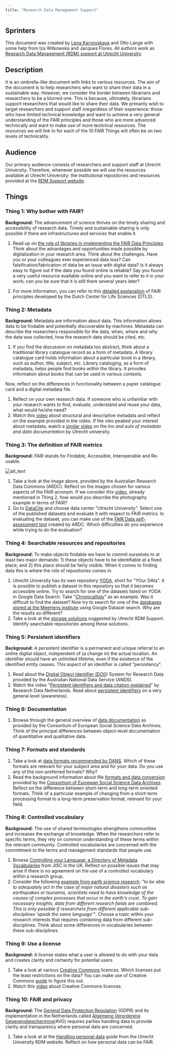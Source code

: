 ```yaml
---
title: "Research Data Management Support"
---
```


## Sprinters
This document was created by [Lena Karvovskaya](https://www.uu.nl/medewerkers/EKarvovskaya) and Otto Lange with some help from Iza Witkowska and Jacques Flores. All authors work as [Research Data Management (RDM) support at Utrecht University](https://www.uu.nl/en/research/research-data-management/contact-us). 

## Description
It is an umbrella-like document with links to various resources. The aim of the document is to help researchers who want to share their data in a sustainable way. However, we consider the border between librarians and researchers to be a blurred one. This is because, ultimately, librarians support researchers that would like to share their data. We primarily wish to target researchers and support staff irregardless of their experience: those who have limited technical knowledge and want to achieve a very general understanding of the FAIR principles and those who are more advanced technically and want to make use of more technical resources. The resources we will link to for each of the 10 FAIR Things will often be on two levels of technicality. 

## Audience
Our primary audience consists of researchers and support staff at Utrecht University. Therefore, whenever possible we will use the resources available at Utrecht University: the institutional repositories and resources provided at the [RDM Support website](https://www.uu.nl/en/research/research-data-management).

## Things
### Thing 1: Why bother with FAIR?

**Background:** The advancement of science thrives on the timely sharing and accessibility of research data.  Timely and sustainable sharing is only possible if there are infrastructures and services that enable it.  

1. Read up on [the role of libraries in implementing the FAIR
Data Principles](https://libereurope.eu/wp-content/uploads/2017/12/LIBER-FAIR-Data.pdf). Think about the advantages and opportunities made possible by digitalization in your research area. Think about the challenges. Have you or your colleagues ever experienced data loss? Can falsification/fabrication of data be an issue with digital data? Is it always easy to figure out if the data you found online is reliable? Say you found a very useful resource available online and you want to refer to it in your work; can you be sure that it is still there several years later?  

2. For more information, you can refer to this [detailed explanation](https://www.go-fair.org/fair-principles/) of FAIR principles developed by the Dutch Center for Life Sciences (DTLS).

### Thing 2: Metadata

**Background:** Metadata are information about data. This information allows data to be findable and potentially discoverable by machines. Metadata can describe the researchers responsible for the data, when, where and why the data was collected, how the research data should be cited, etc.  

1. If you find the discussion on metadata too abstract, think about a traditional library catalogue record as a form of metadata. A library catalogue card holds information about a particular book in a library, such as author, title, subject, etc. Library cataloging, as a form of metadata, helps people find books within the library. It provides information about books that can be used in various contexts.  

Now, reflect on the differences in functionality between a paper catalogue card and a digital metadata file.

1. Reflect on your own research data.  If someone who is unfamiliar with your research wants to find, evaluate, understand and reuse your data, what would he/she need?
2. Watch this [video](https://www.youtube.com/watch?v=L0vOg18ncWE&feature=youtu.be) about structural and descriptive metadata and reflect on the example provided in the video.  If the vieo peaked your interest about metadata, watch a [similar video](https://www.youtube.com/watch?v=h0oZ3swbTJ0&) on the _Ins and outs of metadata and data documentation_ by Utrecht university. 

### Thing 3: The definition of FAIR metrics

**Background:** FAIR stands for Findable, Accessible, Interoperable and Re-usable. 

![alt_text](https://www.ands.org.au/__data/assets/image/0011/1416098/FAIR-Data-image-map-graphic-v2-721px.png "FAIR principles tiles")

1. Take a look at the image above, provided by the Australian Research Data Commons (ARDC). Reflect on the images chosen for various aspects of the FAIR acronym. If we consider this [video](https://www.youtube.com/watch?v=L0vOg18ncWE&feature=youtu.be), already mentioned in Thing 2, how would you describe the photography example in terms of FAIR? 
2. Go to [DataCite](https://search.datacite.org) and choose data center "Utrecht University". Select one of the published datasets and evaluate it with respect to FAIR metrics. In evaluating the dataset, you can make use of the [FAIR Data self-assessment tool](https://www.ands-nectar-rds.org.au/fair-tool) created by ARDC. Which difficulties do you experience while trying to do the evaluation?

### Thing 4: Searchable resources and repositories

**Background:** To make objects findable we have to commit ourselves to at least two major demands: 1) these objects have to be identifiable at a fixed place, and 2) this place should be fairly visible. When it comes to finding data this is where the role of repositories comes in. 

1. Utrecht University has its own repository [YODA](https://yoda.sites.uu.nl/), short for "YOur DAta". It is possible to publish a dataset in this repository so that it becomes accessible online.  Try to search for one of the datasets listed on YODA in Google Data Search. Take "[ChronicalItaly](https://public.yoda.uu.nl/i-lab/UU01/T4YMOW.html)" as an example. Was it difficult to find the dataset? Now try to search for one of the [databases stored at the Meertens institute](https://www.meertens.knaw.nl/cms/en/collections/databases) using Google Dataset search. Why are the results so different? 
2. Take a look at the [storage solutions](https://www.uu.nl/en/research/research-data-management/tools-services/tools-for-storing-and-managing-data/storage-solutions) suggested by Utrecht RDM Support. Identify searchable repositories among these solutions.

### Thing 5: Persistent identifiers

**Background:** A persistent identifier is a permanent and unique referral to an online digital object, independent of (a change in) the actual location. An identifier should have an unlimited lifetime, even if the existence of the identified entity ceases. This aspect of an identifier is called "persistency".

1. Read about the [Digital Object Identifier (DOI)](https://www.ands.org.au/__data/assets/pdf_file/0006/715155/Digital-Object-Identifiers.pdf)) System for Research Data provided by the Australian National Data Service (ANDS).  
2. Watch the video "[Persistent identifiers and data citation explained](https://www.youtube.com/watch?v=PgqtiY7oZ6k)" by Research Data Netherlands. Read about [persistent identifiers](https://www.ands.org.au/guides/persistent-identifiers-awareness) on a very general level (awareness).

### Thing 6: Documentation

1. Browse through the general overview of [data documentation](https://www.cessda.eu/Training/Training-Resources/Library/Data-Management-Expert-Guide/2.-Organise-Document/Documentation-and-metadata) as provided by the Consortium of European Social Science Data Archives. Think of the principal differences between object-level documentation of quantitative and qualitative data.

### Thing 7: Formats and standards

1. Take a look at [data formats recommended by DANS](https://dans.knaw.nl/en/deposit/information-about-depositing-data/before-depositing/file-formats). Which of these formats are relevant for your subject area and for your data. Do you use any of the non-preferred formats? Why?
2. Read the background information about file [formats and data conversion](https://www.cessda.eu/Training/Training-Resources/Library/Data-Management-Expert-Guide/3.-Process/File-formats-and-data-conversion) provided by the [Consortium of European Social Science Data Archives](https://www.cessda.eu/). Reflect on the difference between short-term and long-term oriented formats. Think of a particular example of changing from a short-term processing format to a long-term preservation format, relevant for your field.

### Thing 8: Controlled vocabulary

**Background:** The use of shared terminologies strengthens communities and increases the exchange of knowledge. When the researchers refer to specific terms, they rely on common understanding of these terms within the relevant community. Controlled vocabularies are concerned with the commitment to the terms and management standards that people use.

1. Browse [Controlling your Language: a Directory of Metadata Vocabularies](https://www.webarchive.org.uk/wayback/archive/20160101151732/http://www.jiscdigitalmedia.ac.uk/guide/controlling-your-language-links-to-metadata-vocabularies) from JISC in the UK. Reflect on possible issues that may arise if there is no agreement on the use of a controlled vocabulary within a research group.
2. Consider the following [example from earth science research](https://www.uu.nl/en/research/research-data-management/tools-services/designing-metadata-schemes): _"to be able to adequately act in the case of major natural disasters such as earthquakes or tsunamis, scientists need to have knowledge of the causes of complex processes that occur in the earth's crust. To gain necessary insights, data from different research fields are combined. This is only possible if researchers from different applicable sub-disciplines 'speak the same language'"_. Choose a topic within your research interests that requires combining data from different sub-disciplines. Think about some differences in vocabularies between these sub-disciplines.

### Thing 9: Use a license

**Background:** A license states what a user is allowed to do with your data and creates clarity and certainty for potential users. 

1. Take a look at various [Creative Commons](https://creativecommons.org/licenses/) licences. Which licenses put the least restrictions on the data? You can make use of Creative Commons [guide](http://creativecommons.org/choose/) to figure this out.
2. Watch this [video](https://www.youtube.com/watch?v=HyWdeNQ7fo0) about Creative Commons licences.

### Thing 10: FAIR and privacy 

**Background:** The [General Data Protection Regulation](https://gdpr-info.eu/) (GDPR) and its implementation in the Netherlands called [Algemene Verordening Gegevensbescherming](https://autoriteitpersoonsgegevens.nl/nl/onderwerpen/avg-nieuwe-europese-privacywetgeving/algemene-informatie-avg)(AVG) requires parties handling data to provide clarity and transparency where personal data are concerned.

1. Take a look at at the [Handling personal data](https://www.uu.nl/en/research/research-data-management/guides/handling-personal-data) guide from the Utrecht University RDM website. Reflect on how personal data can be FAIR. 
